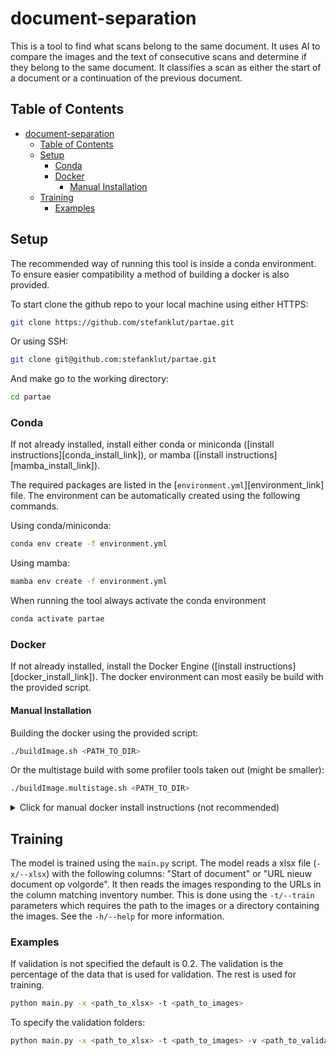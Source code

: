 # document-separation

This is a tool to find what scans belong to the same document. It uses AI to compare the images and the text of consecutive scans and determine if they belong to the same document. It classifies a scan as either the start of a document or a continuation of the previous document. 

## Table of Contents
- [document-separation](#document-separation)
  - [Table of Contents](#table-of-contents)
  - [Setup](#setup)
    - [Conda](#conda)
    - [Docker](#docker)
      - [Manual Installation](#manual-installation)
  - [Training](#training)
    - [Examples](#examples)


## Setup
The recommended way of running this tool is inside a conda environment. To ensure easier compatibility a method of building a docker is also provided.

To start clone the github repo to your local machine using either HTTPS:
```sh
git clone https://github.com/stefanklut/partae.git
```

Or using SSH:
```sh
git clone git@github.com:stefanklut/partae.git
```


And make go to the working directory:
```sh
cd partae
```

### Conda
If not already installed, install either conda or miniconda ([install instructions][conda_install_link]), or mamba ([install instructions][mamba_install_link]). 

The required packages are listed in the [`environment.yml`][environment_link] file. The environment can be automatically created using the following commands.

Using conda/miniconda:
```sh
conda env create -f environment.yml
```

Using mamba:
```sh
mamba env create -f environment.yml
```

When running the tool always activate the conda environment
```sh
conda activate partae
```

### Docker
If not already installed, install the Docker Engine ([install instructions][docker_install_link]). The docker environment can most easily be build with the provided script.

#### Manual Installation
Building the docker using the provided script:
```sh
./buildImage.sh <PATH_TO_DIR>
```

Or the multistage build with some profiler tools taken out (might be smaller):
```sh
./buildImage.multistage.sh <PATH_TO_DIR>
```

<details>
<summary> Click for manual docker install instructions (not recommended) </summary>

First copy the Laypa directory to the temporary docker directory:
```sh
tmp_dir=$(mktemp -d)
cp -r -T <PATH_TO_DIR> $tmp_dir/separation
cp Dockerfile $tmp_dir/Dockerfile
cp _entrypoint.sh $tmp_dir/_entrypoint.sh
cp .dockerignore $tmp_dir/.dockerignore
```

Then build the docker image using the following command:
```sh
docker build -t docker.separation $tmp_dir
```
</details>

## Training

The model is trained using the `main.py` script. The model reads a xlsx file (`-x/--xlsx`) with the following columns: "Start of document" or "URL nieuw document op volgorde". It then reads the images responding to the URLs in the column matching inventory number. This is done using the `-t/--train` parameters which requires the path to the images or a directory containing the images. See the `-h/--help` for more information.


### Examples
If validation is not specified the default is 0.2. The validation is the percentage of the data that is used for validation. The rest is used for training.
```sh
python main.py -x <path_to_xlsx> -t <path_to_images>
```

To specify the validation folders:
```sh
python main.py -x <path_to_xlsx> -t <path_to_images> -v <path_to_validation>
```
